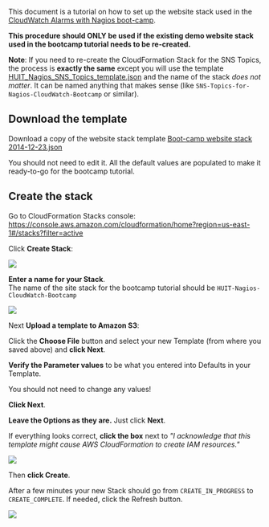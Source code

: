 This document is a tutorial on how to set up the website stack used in the 
[CloudWatch Alarms with Nagios boot-camp](https://github.com/HUIT-Systems-Management-Linux-UNIX/Cloud_Monitoring_Services/blob/master/Documentation/README.md).

**This procedure should ONLY be used if the existing demo website stack used in the bootcamp tutorial needs to be re-created.**



**Note**: If you need to re-create the CloudFormation Stack for the SNS Topics, the process is **exactly the same** 
except you will use the template 
[HUIT_Nagios_SNS_Topics_template.json](https://github.com/HUIT-Systems-Management-Linux-UNIX/Cloud_Monitoring_Services/blob/master/JSON-Templates/HUIT_Nagios_SNS_Topics_template.json) 
and the name of the stack _does not matter_. It can be named anything that makes sense (like `SNS-Topics-for-Nagios-CloudWatch-Bootcamp` or similar).





## Download the template

Download a copy of the website stack template 
[Boot-camp website stack 2014-12-23.json](https://github.com/HUIT-Systems-Management-Linux-UNIX/Cloud_Monitoring_Services/blob/master/JSON-Templates/Boot-camp%20website%20stack%202014-12-23.json)

You should not need to edit it. All the default values are populated to make it ready-to-go for the bootcamp tutorial.



## Create the stack

Go to CloudFormation Stacks console: <br>
https://console.aws.amazon.com/cloudformation/home?region=us-east-1#/stacks?filter=active

Click **Create Stack**:

![](https://github.com/HUIT-Systems-Management-Linux-UNIX/Cloud_Monitoring_Services/blob/master/Documentation/Images/cloudformation-1.png)

**Enter a name for your Stack**. <br>
The name of the site stack for the bootcamp tutorial should be `HUIT-Nagios-CloudWatch-Bootcamp`

![](https://github.com/HUIT-Systems-Management-Linux-UNIX/Cloud_Monitoring_Services/blob/master/Documentation/Images/cloudformation-2a.png)

Next **Upload a template to Amazon S3**:

Click the **Choose File** button and select your new Template (from where you saved above) and **click Next**.

**Verify the Parameter values** to be what you entered into Defaults in your Template.

You should not need to change any values!

**Click Next**.

**Leave the Options as they are.** Just click **Next**.

If everything looks correct, **click the box** next to _"I acknowledge that this template might cause AWS CloudFormation to create IAM resources."_

![](https://github.com/HUIT-Systems-Management-Linux-UNIX/Cloud_Monitoring_Services/blob/master/Documentation/Images/cloudformation-3.png)

Then **click Create**.

After a few minutes your new Stack should go from `CREATE_IN_PROGRESS` to `CREATE_COMPLETE`. If needed, click the Refresh button.

![](https://github.com/HUIT-Systems-Management-Linux-UNIX/Cloud_Monitoring_Services/blob/master/Documentation/Images/cloudformation-4.png)


